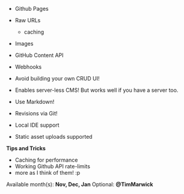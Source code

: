
* Github Pages
* Raw URLs
  * caching
* Images
* GitHub Content API
* Webhooks


* Avoid building your own CRUD UI!
* Enables server-less CMS! But works well if you have a server too.  
* Use Markdown!
* Revisions via Git!
* Local IDE support
* Static asset uploads supported 

**Tips and Tricks**
* Caching for performance
* Working Github API rate-limits
* more as I think of them! :p

Available month(s): **Nov, Dec, Jan**
Optional: **@TimMarwick**
